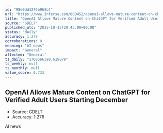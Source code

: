 ```yaml
---
id: "98e0dd1276b968bf"
url: "https://www.inferse.com/860452/openai-allows-mature-content-on-chatgpt-for-verified-adult-users-starting-december/"
title: "OpenAI Allows Mature Content on ChatGPT for Verified Adult Users Starting December"
source: "GDELT"
published_utc: "2025-10-15T20:45:00+00:00"
status: "daily"
accuracy: 1.278
corroborations: 0
meaning: "AI news"
impact: "General"
affected: "General"
ts_daily: "1760566390.619079"
ts_weekly: null
ts_monthly: null
value_score: 0.733
---
```

## OpenAI Allows Mature Content on ChatGPT for Verified Adult Users Starting December

- Source: GDELT
- Accuracy: 1.278

AI news
